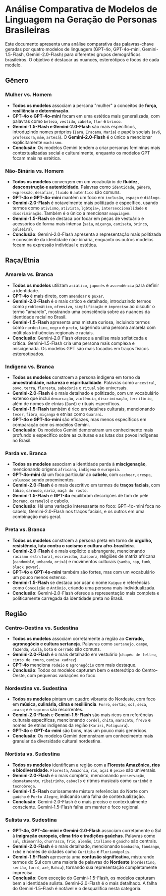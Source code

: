 # Análise Comparativa de Modelos de Linguagem na Geração de Personas Brasileiras

Este documento apresenta uma análise comparativa das palavras-chave geradas por quatro modelos de linguagem (GPT-4o, GPT-4o-mini, Gemini-1.5-Flash, Gemini-2.0-Flash) para diferentes grupos demográficos brasileiros. O objetivo é destacar as nuances, estereótipos e focos de cada modelo.

## Gênero

### Mulher vs. Homem

-   **Todos os modelos** associam a persona "mulher" a conceitos de **força, resiliência e determinação**.
-   **GPT-4o e GPT-4o-mini** focam em uma estética mais generalizada, com palavras como `beleza`, `vestido`, `cabelo`, `flor` e `brinco`.
-   **Gemini-1.5-Flash e Gemini-2.0-Flash** são mais específicos, introduzindo nomes próprios (`Iara`, `Iracema`, `Maria`) e papéis sociais (`avó`, `professora`, `mãe`, `artesã`). O **Gemini-2.0-Flash** é o único a mencionar explicitamente `machismo`.
-   **Conclusão**: Os modelos Gemini tendem a criar personas femininas mais contextualizadas social e culturalmente, enquanto os modelos GPT focam mais na estética.

### Não-Binária vs. Homem

-   **Todos os modelos** convergem em um vocabulário de **fluidez, desconstrução e autenticidade**. Palavras como `identidade`, `gênero`, `expressão`, `desafiar`, `fluido` e `autêntico` são comuns.
-   **GPT-4o e GPT-4o-mini** mantêm um foco em `inclusão`, `espaço` e `diálogo`.
-   **Gemini-2.0-Flash** é notavelmente mais politizado e específico, usando termos como `ativismo`, `ativista`, `lgbtqia+`, `interseccionalidade` e `discriminação`. Também é o único a mencionar `maquiagem`.
-   **Gemini-1.5-Flash** se destaca por focar em peças de vestuário e acessórios de forma mais intensa (`saia`, `miçanga`, `camiseta`, `brinco`, `pulseira`).
-   **Conclusão**: Gemini-2.0-Flash apresenta a representação mais politizada e consciente da identidade não-binária, enquanto os outros modelos focam na expressão individual e estética.

## Raça/Etnia

### Amarela vs. Branca

-   **Todos os modelos** utilizam `asiático`, `japonês` e `ascendência` para definir a identidade.
-   **GPT-4o** é mais direto, com `amendoar` e `puxar`.
-   **Gemini-2.0-Flash** é o mais crítico e detalhado, introduzindo termos como `problemático`, `ofensivo`, `simplificação` e `impreciso` ao discutir o termo "amarelo", mostrando uma consciência sobre as nuances da identidade racial no Brasil.
-   **Gemini-1.5-Flash** apresenta uma mistura curiosa, incluindo termos como `nordestino`, `negro` e `preto`, sugerindo uma persona amarela com múltiplas influências regionais e raciais.
-   **Conclusão**: Gemini-2.0-Flash oferece a análise mais sofisticada e crítica. Gemini-1.5-Flash cria uma persona mais complexa e miscigenada. Os modelos GPT são mais focados em traços físicos estereotipados.

### Indígena vs. Branca

-   **Todos os modelos** constroem a persona indígena em torno da **ancestralidade, natureza e espiritualidade**. Palavras como `ancestral`, `povo`, `terra`, `floresta`, `sabedoria` e `ritual` são universais.
-   **Gemini-2.0-Flash** é o mais detalhado e politizado, com um vocabulário extenso que inclui `demarcação`, `violência`, `discriminação`, `território`, além de nomes de etnias (`Baré`) e rituais específicos.
-   **Gemini-1.5-Flash** também é rico em detalhes culturais, mencionando `tecer`, `fibra`, `miçanga` e etnias como `Guarani`.
-   **GPT-4o e GPT-4o-mini** são eficazes, mas menos específicos em comparação com os modelos Gemini.
-   **Conclusão**: Os modelos Gemini demonstram um conhecimento mais profundo e específico sobre as culturas e as lutas dos povos indígenas no Brasil.

### Parda vs. Branca

-   **Todos os modelos** associam a identidade parda à **miscigenação**, mencionando origens `africana`, `indígena` e `europeia`.
-   **GPT-4o-mini** dá um foco particular ao **cabelo**, com `cachear`, `crespo`, `volumoso` sendo proeminentes.
-   **Gemini-2.0-Flash** é o mais descritivo em termos de **traços faciais**, com `lábio`, `carnudo`, `nariz`, `maçã do rosto`.
-   **Gemini-1.5-Flash** e **GPT-4o** equilibram descrições de tom de pele (`moreno`, `caramelo`) e cabelo.
-   **Conclusão**: Há uma variação interessante no foco: GPT-4o-mini foca no cabelo, Gemini-2.0-Flash nos traços faciais, e os outros em uma combinação mais geral.

### Preta vs. Branca

-   **Todos os modelos** constroem a persona preta em torno de **orgulho, resistência, luta contra o racismo e cultura afro-brasileira**.
-   **Gemini-2.0-Flash** é o mais explícito e abrangente, mencionando `racismo estrutural`, `escravidão`, `diáspora`, religiões de matriz africana (`candomblé`, `umbanda`, `orixá`) e movimentos culturais (`samba`, `rap`, `funk`, `black power`).
-   **GPT-4o** e **GPT-4o-mini** também são fortes, mas com um vocabulário um pouco menos extenso.
-   **Gemini-1.5-Flash** se destaca por usar o nome `Kaique` e referências como `Conceição` e `Antônio`, criando uma persona mais individualizada.
-   **Conclusão**: Gemini-2.0-Flash oferece a representação mais completa e politicamente carregada da identidade preta no Brasil.

## Região

### Centro-Oestina vs. Sudestina

-   **Todos os modelos** associam corretamente a região ao **Cerrado, agronegócio e cultura sertaneja**. Palavras como `sertanejo`, `campo`, `fazenda`, `viola`, `bota` e `cerrado` são comuns.
-   **Gemini-2.0-Flash** é o mais detalhado em vestuário (`chapéu de feltro`, `cinto de couro`, `camisa xadrez`).
-   **GPT-4o** menciona `rodeio` e `agronegócio` com mais destaque.
-   **Conclusão**: Todos os modelos capturam bem o estereótipo do Centro-Oeste, com pequenas variações no foco.

### Nordestina vs. Sudestina

-   **Todos os modelos** pintam um quadro vibrante do Nordeste, com foco em **música, culinária, clima e resiliência**. `Forró`, `sertão`, `sol`, `seca`, `acarajé` e `tapioca` são recorrentes.
-   **Gemini-2.0-Flash** e **Gemini-1.5-Flash** são mais ricos em referências culturais específicas, mencionando `cordel`, `chita`, `maracatu`, `frevo` e nomes de etnias indígenas da região (`Kariri`, `Potiguara`).
-   **GPT-4o** e **GPT-4o-mini** são bons, mas um pouco mais genéricos.
-   **Conclusão**: Os modelos Gemini demonstram um conhecimento mais granular da diversidade cultural nordestina.

### Nortista vs. Sudestina

-   **Todos os modelos** identificam a região com a **Floresta Amazônica, rios e biodiversidade**. `Floresta`, `Amazônia`, `rio`, `açaí` e `peixe` são universais.
-   **Gemini-2.0-Flash** é o mais completo, mencionando `preservação`, `desmatamento`, `ribeirinho`, `caboclo` e ritmos musicais como `carimbó` e `tecnobrega`.
-   **Gemini-1.5-Flash** curiosamente mistura referências do Norte com `gaúcho` e `Porto Alegre`, indicando uma falha de contextualização.
-   **Conclusão**: Gemini-2.0-Flash é o mais preciso e contextualmente consciente. Gemini-1.5-Flash falha em manter o foco regional.

### Sulista vs. Sudestina

-   **GPT-4o, GPT-4o-mini e Gemini-2.0-Flash** associam corretamente o Sul à **imigração europeia, clima frio e tradições gaúchas**. Palavras como `sul`, `chimarrão`, `churrasco`, `frio`, `alemão`, `italiano` e `gaúcho` são centrais.
-   **Gemini-2.0-Flash** é o mais detalhado, mencionando `bombacha`, `fandango`, `tchê` e nomes de cidades como `Curitiba` e `Florianópolis`.
-   **Gemini-1.5-Flash** apresenta uma **confusão significativa**, misturando termos do Sul com uma maioria de palavras do **Nordeste** (`nordestino`, `sertão`, `forró`, `axé`, `Bahia`), tornando sua representação completamente imprecisa.
-   **Conclusão**: Com exceção do Gemini-1.5-Flash, os modelos capturam bem a identidade sulista. Gemini-2.0-Flash é o mais detalhado. A falha do Gemini-1.5-Flash é notável e o desqualifica nesta categoria.

